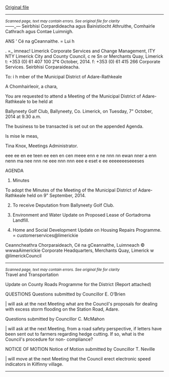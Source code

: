 [Original file](https://www.limerick.ie/sites/default/files/media/documents/2017-07/agenda_7th_october_2014.pdf)

---
*<small>Scanned page, text may contain errors. See original file for clarity</small>*  
_—_—_— Seirbhisi Corpardideacha agus Bainistiocht Athruithe,
Comhairle Cathrach agus Contae Luimnigh.

ANS ‘ Cé na gCeannaithe.
= Lui h

. =_ imneac!
Limerick Corporate Services and Change Management,
ITY NTY Limerick City and County Council,
c re Sn or Merchants Quay,
Limerick
t: +353 (0) 61 407 100
2°¢ October, 2014. f: +353 (0) 61 415 266
Corporate Services.
Seirbhisi Corparaideacha.

To: i h mber of the Municipal
District of Adare-Rathkeale

A Chomhairleoir, a chara,

You are requested to attend a Meeting of the Municipal District of Adare-Rathkeale to be held at

Ballyneety Golf Club, Ballyneety, Co. Limerick, on Tuesday, 7" October, 2014 at 9.30 a.m.

The business to be transacted is set out on the appended Agenda.

Is mise le meas,

Tina Knox,
Meetings Administrator.

eee ee en ee teen ee een en cen meee enn e ne nnn nn ewan nner a enn nenn ma nee nnn ne eee nnn nnn eee e eset e ee eeeeeeeseeeses

AGENDA

1. Minutes

To adopt the Minutes of the Meeting of the Municipal District of Adare-Rathkeale held on
9" September, 2014.

2. To receive Deputation from Ballyneety Golf Club.
3. Environment and Water
Update on Proposed Lease of Gortadroma Landfill.

4. Home and Social Development
Update on Housing Repairs Programme.
= customerservices@limerickie

Ceanncheathra Chorparaideach, Cé na gCeannaithe, Luimneach © wwwaAimerickie
Corporate Headquarters, Merchants Quay, Limerick w @limerickCouncil


---
*<small>Scanned page, text may contain errors. See original file for clarity</small>*  
Travel and Transportation

Update on County Roads Programme for the District
(Report attached)

QUESTIONS
Questions submitted by Councillor E. O’Brien

| will ask at the next Meeting what are the Council's proposals for dealing with excess
storm flooding on the Station Road, Adare.

Questions submitted by Councillor C. McMahon

| will ask at the next Meeting, from a road safety perspective, if letters have been sent out
to farmers regarding hedge cutting. If so, what is the Council's procedure for non-
compliance?

NOTICE OF MOTION
Notice of Motion submitted by Councillor T. Neville

| will move at the next Meeting that the Council erect electronic speed indicators in
Kilfinny village.


---
